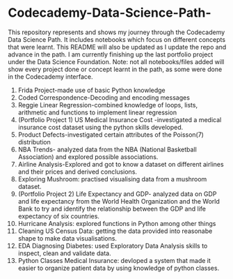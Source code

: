 # Codecademy-Data-Science-Path-
This repository represents and shows my journey through the Codecademy Data Science Path. It includes notebooks which focus on different concepts that were learnt.
This README will also be updated as I update the repo and advance in the path.
I am currently finishing up the last portfolio project under the Data Science Foundation. 
Note: not all notebooks/files added will show every project done or concept learnt in the path, as some were done in the Codecademy interface.


1. Frida Project-made use of basic Python knowledge
2. Coded Correspondence-Decoding and encoding messages
3. Reggie Linear Regression-combined knowledge of loops, lists, arithmetic and functions to implement linear regression
4. (Portfolio Project 1) US Medical Insurance Cost -investigated a medical insurance cost dataset using the python skills developed.
5. Product Defects-investigated certain attributes of the Poisson(7) distribution
6. NBA Trends- analyzed data from the NBA (National Basketball Association) and explored possible associations.
7. Airline Analysis-Explored and got to know a dataset on different airlines and their prices and derived conclusions.
8. Exploring Mushroom: practised visualising data from a mushroom dataset.
9. (Portfolio Project 2) Life Expectancy and GDP- analyzed data on GDP and life expectancy from the World Health Organization and the World Bank to try and identify the relationship between the GDP and life expectancy of six countries.
10. Hurricane Analysis: explored functions in Python among other things
11. Cleaning US Census Data: getting the data provided into reasonabe shape to make data visualisations.
12. EDA Diagnosing Diabetes:  used Exploratory Data Analysis skills to inspect, clean and validate data.
13. Python Classes Medical Insurance: devloped a system that made it easier to organize patient data by using knowledge of python classes.





